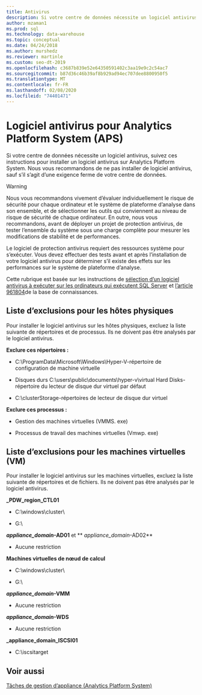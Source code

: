 ```yaml
---
title: Antivirus
description: Si votre centre de données nécessite un logiciel antivirus, suivez ces instructions pour installer un logiciel antivirus sur le système d’analyse de plate-forme (APS). Nous vous recommandons de ne pas installer de logiciel antivirus, sauf s’il s’agit d’une exigence ferme de votre centre de données.
author: mzaman1
ms.prod: sql
ms.technology: data-warehouse
ms.topic: conceptual
ms.date: 04/24/2018
ms.author: murshedz
ms.reviewer: martinle
ms.custom: seo-dt-2019
ms.openlocfilehash: c3687b839e52e64350591402c3aa19e9c2c54ac7
ms.sourcegitcommit: b87d36c46b39af8b929ad94ec707dee8800950f5
ms.translationtype: MT
ms.contentlocale: fr-FR
ms.lasthandoff: 02/08/2020
ms.locfileid: "74401471"
---
```

# <a name="antivirus-software-for-analytics-platform-system-aps"></a>Logiciel antivirus pour Analytics Platform System (APS)
Si votre centre de données nécessite un logiciel antivirus, suivez ces instructions pour installer un logiciel antivirus sur Analytics Platform System. Nous vous recommandons de ne pas installer de logiciel antivirus, sauf s’il s’agit d’une exigence ferme de votre centre de données.  
  
> [!WARNING]  
> Nous vous recommandons vivement d’évaluer individuellement le risque de sécurité pour chaque ordinateur et le système de plateforme d’analyse dans son ensemble, et de sélectionner les outils qui conviennent au niveau de risque de sécurité de chaque ordinateur. En outre, nous vous recommandons, avant de déployer un projet de protection antivirus, de tester l’ensemble du système sous une charge complète pour mesurer les modifications de stabilité et de performances.  
>   
> Le logiciel de protection antivirus requiert des ressources système pour s’exécuter. Vous devez effectuer des tests avant et après l’installation de votre logiciel antivirus pour déterminer s’il existe des effets sur les performances sur le système de plateforme d’analyse.  
  
Cette rubrique est basée sur les instructions de [sélection d’un logiciel antivirus à exécuter sur les ordinateurs qui exécutent SQL Server](https://support.microsoft.com/kb/309422) et [l’article 961804](https://support.microsoft.com/kb/961804/en-us)de la base de connaissances.  
  
## <a name="exclusion-list-for-physical-hosts"></a>Liste d’exclusions pour les hôtes physiques  
Pour installer le logiciel antivirus sur les hôtes physiques, excluez la liste suivante de répertoires et de processus. Ils ne doivent pas être analysés par le logiciel antivirus.  
  
**Exclure ces répertoires :**  
  
-   C:\ProgramData\Microsoft\Windows\Hyper-V-répertoire de configuration de machine virtuelle  
  
-   Disques durs C:\users\public\documents\hyper-v\virtual Hard Disks-répertoire du lecteur de disque dur virtuel par défaut  
  
-   C:\clusterStorage-répertoires de lecteur de disque dur virtuel  
  
**Exclure ces processus :**  
  
-   Gestion des machines virtuelles (VMMS. exe)  
  
-   Processus de travail des machines virtuelles (Vmwp. exe)  
  
## <a name="exclusion-list-for-virtual-machines-vms"></a>Liste d’exclusions pour les machines virtuelles (VM)  
Pour installer le logiciel antivirus sur les machines virtuelles, excluez la liste suivante de répertoires et de fichiers. Ils ne doivent pas être analysés par le logiciel antivirus.  
  
**_PDW_region_CTL01**  
  
-   C:\windows\cluster\  
  
-   G:\  
  
**_appliance_domain_-AD01** et ** _appliance_domain_-AD02**  
  
-   Aucune restriction  
  
**Machines virtuelles de nœud de calcul**  
  
-   C:\windows\cluster\  
  
-   G:\  
  
**_appliance_domain_-VMM**  
  
-   Aucune restriction  
  
**_appliance_domain_-WDS**  
  
-   Aucune restriction  
  
**_appliance_domain_ISCSI01**  
  
-   C:\iscsitarget  
  
## <a name="see-also"></a>Voir aussi  
[Tâches de gestion d’appliance &#40;Analytics Platform System&#41;](appliance-management-tasks.md)  
  
